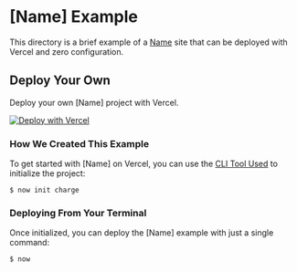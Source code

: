 # [Name] Example

This directory is a brief example of a [Name](site-link) site that can be deployed with Vercel and zero configuration.

## Deploy Your Own

Deploy your own [Name] project with Vercel.

[![Deploy with Vercel](https://vercel.com/button)](https://vercel.com/import/project?template=https://github.com/zeit/now-examples/tree/master/example-directory)

### How We Created This Example

To get started with [Name] on Vercel, you can use the [CLI Tool Used](CLI-link) to initialize the project:

```shell
$ now init charge
```

### Deploying From Your Terminal

Once initialized, you can deploy the [Name] example with just a single command:

```shell
$ now
```
